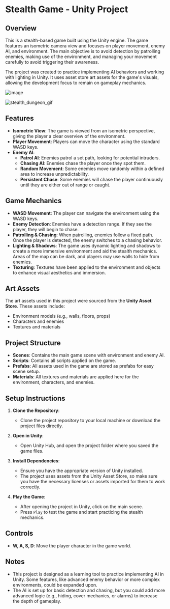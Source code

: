 # Stealth Game - Unity Project

## Overview
This is a stealth-based game built using the Unity engine. The game features an isometric camera view and focuses on player movement, enemy AI, and environment. The main objective is to avoid detection by patrolling enemies, making use of the environment, and managing your movement carefully to avoid triggering their awareness.

The project was created to practice implementing AI behaviors and working with lighting in Unity. It uses asset store art assets for the game's visuals, allowing the development focus to remain on gameplay mechanics.

![image](https://github.com/user-attachments/assets/cd035531-37e3-4c02-aa8a-48849288e7ff)

![stealth_dungeon_gif](https://github.com/user-attachments/assets/e9ba0d1d-467d-4282-8e51-cea7e75a2156)


## Features
- **Isometric View**: The game is viewed from an isometric perspective, giving the player a clear overview of the environment.
- **Player Movement**: Players can move the character using the standard WASD keys.
- **Enemy AI**:
  - **Patrol AI**: Enemies patrol a set path, looking for potential intruders.
  - **Chasing AI**: Enemies chase the player once they spot them.
  - **Random Movement**: Some enemies move randomly within a defined area to increase unpredictability.
  - **Persistent Chase**: Some enemies will chase the player continuously until they are either out of range or caught.
  
## Game Mechanics
- **WASD Movement**: The player can navigate the environment using the WASD keys.
- **Enemy Detection**: Enemies have a detection range. If they see the player, they will begin to chase.
- **Patrolling & Chasing**: When patrolling, enemies follow a fixed path. Once the player is detected, the enemy switches to a chasing behavior.
- **Lighting & Shadows**: The game uses dynamic lighting and shadows to create a more immersive environment and aid the stealth mechanics. Areas of the map can be dark, and players may use walls to hide from enemies.
- **Texturing**: Textures have been applied to the environment and objects to enhance visual aesthetics and immersion.

## Art Assets
The art assets used in this project were sourced from the **Unity Asset Store**. These assets include:
- Environment models (e.g., walls, floors, props)
- Characters and enemies
- Textures and materials

## Project Structure
- **Scenes**: Contains the main game scene with environment and enemy AI.
- **Scripts**: Contains all scripts applied on the game.
- **Prefabs**: All assets used in the game are stored as prefabs for easy scene setup.
- **Materials**: All textures and materials are applied here for the environment, characters, and enemies.

## Setup Instructions
1. **Clone the Repository**: 
   - Clone the project repository to your local machine or download the project files directly.

2. **Open in Unity**: 
   - Open Unity Hub, and open the project folder where you saved the game files.

3. **Install Dependencies**:
   - Ensure you have the appropriate version of Unity installed.
   - The project uses assets from the Unity Asset Store, so make sure you have the necessary licenses or assets imported for them to work correctly.

4. **Play the Game**:
   - After opening the project in Unity, click on the main scene.
   - Press `Play` to test the game and start practicing the stealth mechanics.

## Controls
- **W, A, S, D**: Move the player character in the game world.

## Notes
- This project is designed as a learning tool to practice implementing AI in Unity. Some features, like advanced enemy behavior or more complex environments, could be expanded upon.
- The AI is set up for basic detection and chasing, but you could add more advanced logic (e.g., hiding, cover mechanics, or alarms) to increase the depth of gameplay.

